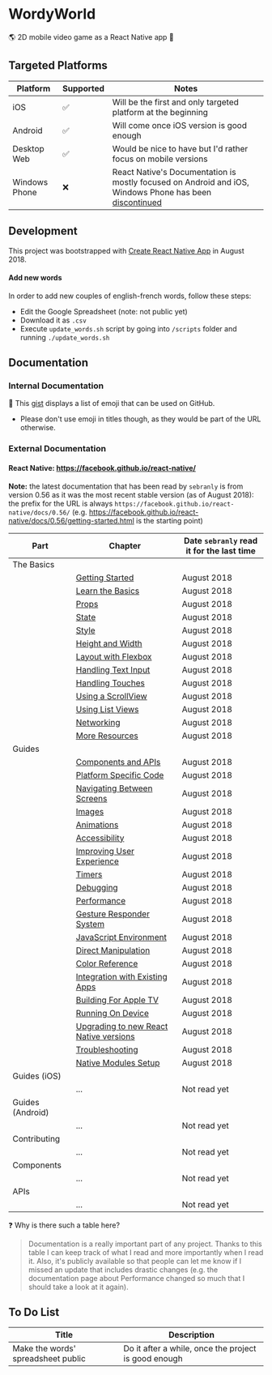 # WordyWorld

:earth_americas: 2D mobile video game as a React Native app :iphone:

## Targeted Platforms

| Platform      | Supported          | Notes                                                                                                                                                                                             |
| ------------- | ------------------ | ------------------------------------------------------------------------------------------------------------------------------------------------------------------------------------------------- |
| iOS           | :white_check_mark: | Will be the first and only targeted platform at the beginning                                                                                                                                     |
| Android       | :white_check_mark: | Will come once iOS version is good enough                                                                                                                                                         |
| Desktop Web   | :white_check_mark: | Would be nice to have but I'd rather focus on mobile versions                                                                                                                                     |
| Windows Phone | :x:                | React Native's Documentation is mostly focused on Android and iOS, Windows Phone has been [discontinued](https://www.cnet.com/news/windows-10-mobile-features-hardware-death-sentence-microsoft/) |

## Development

This project was bootstrapped with [Create React Native App](https://github.com/react-community/create-react-native-app) in August 2018.

#### Add new words

In order to add new couples of english-french words, follow these steps:

- Edit the Google Spreadsheet (note: not public yet)
- Download it as `.csv`
- Execute `update_words.sh` script by going into `/scripts` folder and running `./update_words.sh`

## Documentation

### Internal Documentation

:book: This [gist](https://gist.github.com/rxaviers/7360908) displays a list of emoji that can be used on GitHub.

- Please don't use emoji in titles though, as they would be part of the URL otherwise.

### External Documentation

#### React Native: https://facebook.github.io/react-native/

**Note:** the latest documentation that has been read by `sebranly` is from version 0.56 as it was the most recent stable version (as of August 2018): the prefix for the URL is always `https://facebook.github.io/react-native/docs/0.56/` (e.g. https://facebook.github.io/react-native/docs/0.56/getting-started.html is the starting point)

| Part             | Chapter                                                                                                            | Date `sebranly` read it for the last time |
| ---------------- | ------------------------------------------------------------------------------------------------------------------ | ----------------------------------------- |
| The Basics       |
|                  | [Getting Started](https://facebook.github.io/react-native/docs/0.56/getting-started)                               | August 2018                               |
|                  | [Learn the Basics](https://facebook.github.io/react-native/docs/0.56/tutorial)                                     | August 2018                               |
|                  | [Props](https://facebook.github.io/react-native/docs/0.56/props)                                                   | August 2018                               |
|                  | [State](https://facebook.github.io/react-native/docs/0.56/state)                                                   | August 2018                               |
|                  | [Style](https://facebook.github.io/react-native/docs/0.56/style)                                                   | August 2018                               |
|                  | [Height and Width](https://facebook.github.io/react-native/docs/0.56/height-and-width)                             | August 2018                               |
|                  | [Layout with Flexbox](https://facebook.github.io/react-native/docs/0.56/flexbox)                                   | August 2018                               |
|                  | [Handling Text Input](https://facebook.github.io/react-native/docs/0.56/handling-text-input)                       | August 2018                               |
|                  | [Handling Touches](https://facebook.github.io/react-native/docs/0.56/handling-touches)                             | August 2018                               |
|                  | [Using a ScrollView](https://facebook.github.io/react-native/docs/0.56/using-a-scrollview)                         | August 2018                               |
|                  | [Using List Views](https://facebook.github.io/react-native/docs/0.56/using-a-listview)                             | August 2018                               |
|                  | [Networking](https://facebook.github.io/react-native/docs/0.56/network)                                            | August 2018                               |
|                  | [More Resources](https://facebook.github.io/react-native/docs/0.56/more-resources)                                 | August 2018                               |
| Guides           |
|                  | [Components and APIs](https://facebook.github.io/react-native/docs/0.56/components-and-apis)                       | August 2018                               |
|                  | [Platform Specific Code](https://facebook.github.io/react-native/docs/0.56/platform-specific-code)                 | August 2018                               |
|                  | [Navigating Between Screens](https://facebook.github.io/react-native/docs/0.56/navigation)                         | August 2018                               |
|                  | [Images](https://facebook.github.io/react-native/docs/0.56/images)                                                 | August 2018                               |
|                  | [Animations](https://facebook.github.io/react-native/docs/0.56/animations)                                         | August 2018                               |
|                  | [Accessibility](https://facebook.github.io/react-native/docs/0.56/accessibility)                                   | August 2018                               |
|                  | [Improving User Experience](https://facebook.github.io/react-native/docs/0.56/improvingux)                         | August 2018                               |
|                  | [Timers](https://facebook.github.io/react-native/docs/0.56/timers)                                                 | August 2018                               |
|                  | [Debugging](https://facebook.github.io/react-native/docs/0.56/debugging)                                           | August 2018                               |
|                  | [Performance](https://facebook.github.io/react-native/docs/0.56/performance)                                       | August 2018                               |
|                  | [Gesture Responder System](https://facebook.github.io/react-native/docs/0.56/gesture-responder-system)             | August 2018                               |
|                  | [JavaScript Environment](https://facebook.github.io/react-native/docs/0.56/javascript-environment)                 | August 2018                               |
|                  | [Direct Manipulation](https://facebook.github.io/react-native/docs/0.56/direct-manipulation)                       | August 2018                               |
|                  | [Color Reference](https://facebook.github.io/react-native/docs/0.56/colors)                                        | August 2018                               |
|                  | [Integration with Existing Apps](https://facebook.github.io/react-native/docs/0.56/integration-with-existing-apps) | August 2018                               |
|                  | [Building For Apple TV](https://facebook.github.io/react-native/docs/0.56/building-for-apple-tv)                   | August 2018                               |
|                  | [Running On Device](https://facebook.github.io/react-native/docs/0.56/running-on-device)                           | August 2018                               |
|                  | [Upgrading to new React Native versions](https://facebook.github.io/react-native/docs/0.56/upgrading)              | August 2018                               |
|                  | [Troubleshooting](https://facebook.github.io/react-native/docs/0.56/troubleshooting)                               | August 2018                               |
|                  | [Native Modules Setup](https://facebook.github.io/react-native/docs/0.56/native-modules-setup)                     | August 2018                               |
| Guides (iOS)     |
|                  | ...                                                                                                                | Not read yet                              |
| Guides (Android) |
|                  | ...                                                                                                                | Not read yet                              |
| Contributing     |
|                  | ...                                                                                                                | Not read yet                              |
| Components       |
|                  | ...                                                                                                                | Not read yet                              |
| APIs             |
|                  | ...                                                                                                                | Not read yet                              |

:question: Why is there such a table here?

> Documentation is a really important part of any project. Thanks to this table I can keep track of what I read and more importantly when I read it. Also, it's publicly available so that people can let me know if I missed an update that includes drastic changes (e.g. the documentation page about Performance changed so much that I should take a look at it again).

## To Do List

| Title                              | Description                                          |
| ---------------------------------- | ---------------------------------------------------- |
| Make the words' spreadsheet public | Do it after a while, once the project is good enough |
